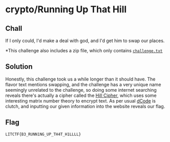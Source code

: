 # crypto/Running Up That Hill

## Chall

If I only could, I'd make a deal with god, and I'd get him to swap our places.

*This challenge also includes a zip file, which only contains [`challenge.txt`](https://drive.google.com/file/d/1xqQawB_pdjbodbIo4GGUjzrPxDnjv9V5/view?usp=sharing)

## Solution

Honestly, this challenge took us a while longer than it should have. The flavor text mentions swapping, and the challenge has a very unique name seemingly unrelated to the challenge, so doing some internet searching reveals there's actually a cipher called the [Hill Cipher](https://en.wikipedia.org/wiki/Hill_cipher), which uses some interesting matrix number theory to encrypt text. As per usual [dCode](https://www.dcode.fr/hill-cipher) is clutch, and inputting our given information into the website reveals our flag.

## Flag

`LITCTF{B3_RUNN1NG_UP_TH4T_H1LLLL}`
